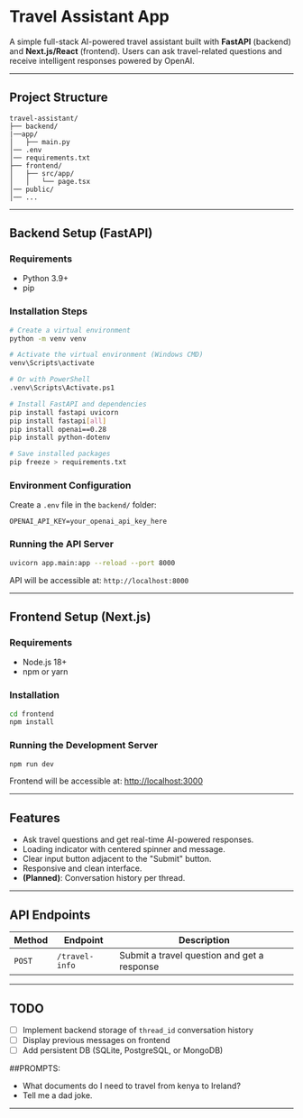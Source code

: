 # Travel Assistant App

A simple full-stack AI-powered travel assistant built with **FastAPI** (backend) and **Next.js/React** (frontend). Users can ask travel-related questions and receive intelligent responses powered by OpenAI.

---

## Project Structure

```
travel-assistant/
├── backend/
|──app/
│   ├── main.py
│── .env
│── requirements.txt
├── frontend/
│   ├── src/app/
│   │   └── page.tsx
│── public/
│── ...
```

---

##  Backend Setup (FastAPI)

###  Requirements

- Python 3.9+
- pip

###  Installation Steps

```bash
# Create a virtual environment
python -m venv venv

# Activate the virtual environment (Windows CMD)
venv\Scripts\activate

# Or with PowerShell
.venv\Scripts\Activate.ps1

# Install FastAPI and dependencies
pip install fastapi uvicorn
pip install fastapi[all]
pip install openai==0.28
pip install python-dotenv

# Save installed packages
pip freeze > requirements.txt
```

###  Environment Configuration

Create a `.env` file in the `backend/` folder:

```env
OPENAI_API_KEY=your_openai_api_key_here
```

###  Running the API Server

```bash
uvicorn app.main:app --reload --port 8000
```

API will be accessible at: `http://localhost:8000`

---

##  Frontend Setup (Next.js)

###  Requirements

- Node.js 18+
- npm or yarn

###  Installation

```bash
cd frontend
npm install
```

###  Running the Development Server

```bash
npm run dev
```

Frontend will be accessible at: [http://localhost:3000](http://localhost:3000)

---

##  Features

- Ask travel questions and get real-time AI-powered responses.
- Loading indicator with centered spinner and message.
- Clear input button adjacent to the "Submit" button.
- Responsive and clean interface.
- **(Planned)**: Conversation history per thread.

---

##  API Endpoints

| Method | Endpoint             | Description                              |
|--------|----------------------|------------------------------------------|
| `POST` | `/travel-info`       | Submit a travel question and get a response |

---

##  TODO

- [ ] Implement backend storage of `thread_id` conversation history
- [ ] Display previous messages on frontend
- [ ] Add persistent DB (SQLite, PostgreSQL, or MongoDB)

##PROMPTS:
- What documents do I need to travel from kenya to Ireland?
- Tell me a dad joke.
---

